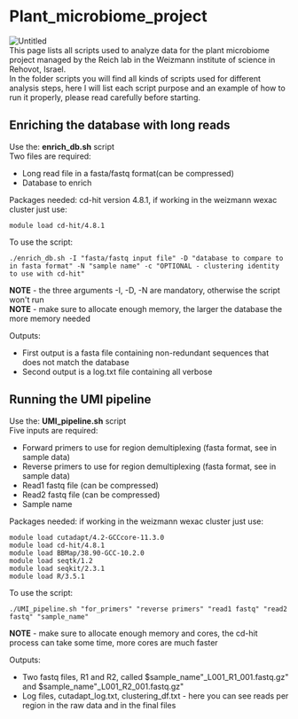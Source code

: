 # Plant_microbiome_project
![Untitled](https://user-images.githubusercontent.com/67236735/225245574-23cfd9dd-1831-4b0b-b2e0-aa2ec11fa570.png)  
This page lists all scripts used to analyze data for the plant microbiome project managed by the Reich lab in the Weizmann institute of science in Rehovot, Israel.  
In the folder scripts you will find all kinds of scripts used for different analysis steps, here I will list each script purpose and an example of how to run it properly, please read carefully before starting.

## Enriching the database with long reads   
Use the: __enrich_db.sh__ script  
Two files are required:  
- Long read file in a fasta/fastq format(can be compressed)  
- Database to enrich  

Packages needed: cd-hit version 4.8.1, if working in the weizmann wexac cluster just use: 
```
module load cd-hit/4.8.1
```
To use the script: 
```
./enrich_db.sh -I "fasta/fastq input file" -D "database to compare to in fasta format" -N "sample name" -c "OPTIONAL - clustering identity to use with cd-hit"
```

__NOTE__ - the three arguments -I, -D, -N are mandatory, otherwise the script won't run  
__NOTE__ - make sure to allocate enough memory, the larger the database the more memory needed

Outputs:
- First output is a fasta file containing non-redundant sequences that does not match the database  
- Second output is a log.txt file containing all verbose


## Running the UMI pipeline  
Use the: __UMI_pipeline.sh__ script  
Five inputs are required:
- Forward primers to use for region demultiplexing (fasta format, see in sample data)
- Reverse primers to use for region demultiplexing (fasta format, see in sample data)
- Read1 fastq file (can be compressed)
- Read2 fastq file (can be compressed)
- Sample name 

Packages needed: if working in the weizmann wexac cluster just use: 
```
module load cutadapt/4.2-GCCcore-11.3.0
module load cd-hit/4.8.1
module load BBMap/38.90-GCC-10.2.0
module load seqtk/1.2
module load seqkit/2.3.1
module load R/3.5.1
```
To use the script: 
```
./UMI_pipeline.sh "for_primers" "reverse primers" "read1 fastq" "read2 fastq" "sample_name"
``` 
__NOTE__ - make sure to allocate enough memory and cores, the cd-hit process can take some time, more cores are much faster

Outputs:
- Two fastq files, R1 and R2, called $sample_name"_L001_R1_001.fastq.gz" and $sample_name"_L001_R2_001.fastq.gz"  
- Log files, cutadapt_log.txt, clustering_df.txt - here you can see reads per region in the raw data and in the final files
